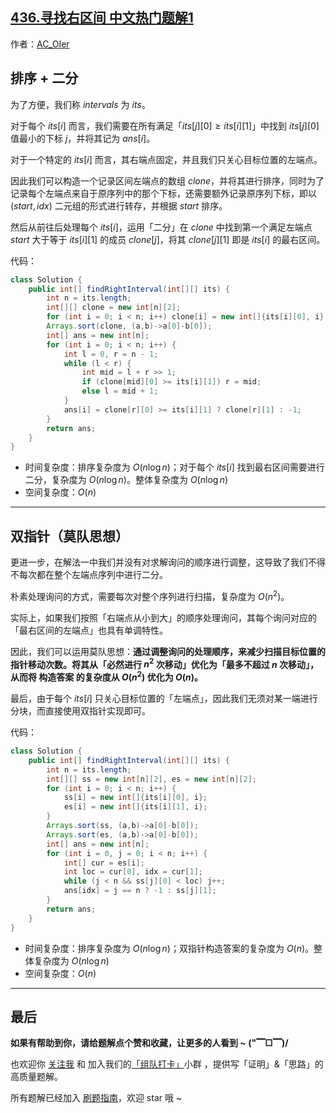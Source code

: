 ## [436.寻找右区间 中文热门题解1](https://leetcode.cn/problems/find-right-interval/solutions/100000/by-ac_oier-sijp)

作者：[AC_OIer](https://leetcode.cn/u/AC_OIer)

## 排序 + 二分 

为了方便，我们称 $intervals$ 为 $its$。

对于每个 $its[i]$ 而言，我们需要在所有满足「$its[j][0] \geqslant its[i][1]$」中找到 $its[j][0]$ 值最小的下标 $j$，并将其记为 $ans[i]$。

对于一个特定的 $its[i]$ 而言，其右端点固定，并且我们只关心目标位置的左端点。

因此我们可以构造一个记录区间左端点的数组 $clone$，并将其进行排序，同时为了记录每个左端点来自于原序列中的那个下标，还需要额外记录原序列下标，即以 $(start, idx)$ 二元组的形式进行转存，并根据 $start$ 排序。

然后从前往后处理每个 $its[i]$，运用「二分」在 $clone$ 中找到第一个满足左端点 $start$ 大于等于 $its[i][1]$ 的成员 $clone[j]$，将其 $clone[j][1]$ 即是 $its[i]$ 的最右区间。

代码：
```Java []
class Solution {
    public int[] findRightInterval(int[][] its) {
        int n = its.length;
        int[][] clone = new int[n][2];
        for (int i = 0; i < n; i++) clone[i] = new int[]{its[i][0], i};
        Arrays.sort(clone, (a,b)->a[0]-b[0]);
        int[] ans = new int[n];
        for (int i = 0; i < n; i++) {
            int l = 0, r = n - 1;
            while (l < r) {
                int mid = l + r >> 1;
                if (clone[mid][0] >= its[i][1]) r = mid;
                else l = mid + 1;
            }
            ans[i] = clone[r][0] >= its[i][1] ? clone[r][1] : -1;
        }
        return ans;
    }
}
```
* 时间复杂度：排序复杂度为 $O(n\log{n})$；对于每个 $its[i]$ 找到最右区间需要进行二分，复杂度为 $O(n\log{n})$。整体复杂度为 $O(n\log{n})$
* 空间复杂度：$O(n)$

---

## 双指针（莫队思想）

更进一步，在解法一中我们并没有对求解询问的顺序进行调整，这导致了我们不得不每次都在整个左端点序列中进行二分。

朴素处理询问的方式，需要每次对整个序列进行扫描，复杂度为 $O(n^2)$。

实际上，如果我们按照「右端点从小到大」的顺序处理询问，其每个询问对应的「最右区间的左端点」也具有单调特性。

因此，我们可以运用莫队思想：**通过调整询问的处理顺序，来减少扫描目标位置的指针移动次数。将其从「必然进行 $n^2$ 次移动」优化为「最多不超过 $n$ 次移动」，从而将 构造答案 的复杂度从 $O(n^2)$ 优化为 $O(n)$。**

最后，由于每个 $its[i]$ 只关心目标位置的「左端点」，因此我们无须对某一端进行分块，而直接使用双指针实现即可。

代码：
```Java []
class Solution {
    public int[] findRightInterval(int[][] its) {
        int n = its.length;
        int[][] ss = new int[n][2], es = new int[n][2];
        for (int i = 0; i < n; i++) {
            ss[i] = new int[]{its[i][0], i};
            es[i] = new int[]{its[i][1], i};
        }
        Arrays.sort(ss, (a,b)->a[0]-b[0]);
        Arrays.sort(es, (a,b)->a[0]-b[0]);
        int[] ans = new int[n];
        for (int i = 0, j = 0; i < n; i++) {
            int[] cur = es[i];
            int loc = cur[0], idx = cur[1];
            while (j < n && ss[j][0] < loc) j++;
            ans[idx] = j == n ? -1 : ss[j][1];
        }
        return ans;
    }
}
```
* 时间复杂度：排序复杂度为 $O(n\log{n})$；双指针构造答案的复杂度为 $O(n)$。整体复杂度为 $O(n\log{n})$
* 空间复杂度：$O(n)$

---

## 最后

**如果有帮助到你，请给题解点个赞和收藏，让更多的人看到 ~ ("▔□▔)/**

也欢迎你 [关注我](https://oscimg.oschina.net/oscnet/up-19688dc1af05cf8bdea43b2a863038ab9e5.png) 和 加入我们的[「组队打卡」](https://leetcode-cn.com/u/ac_oier/)小群 ，提供写「证明」&「思路」的高质量题解。

所有题解已经加入 [刷题指南](https://github.com/SharingSource/LogicStack-LeetCode/wiki)，欢迎 star 哦 ~